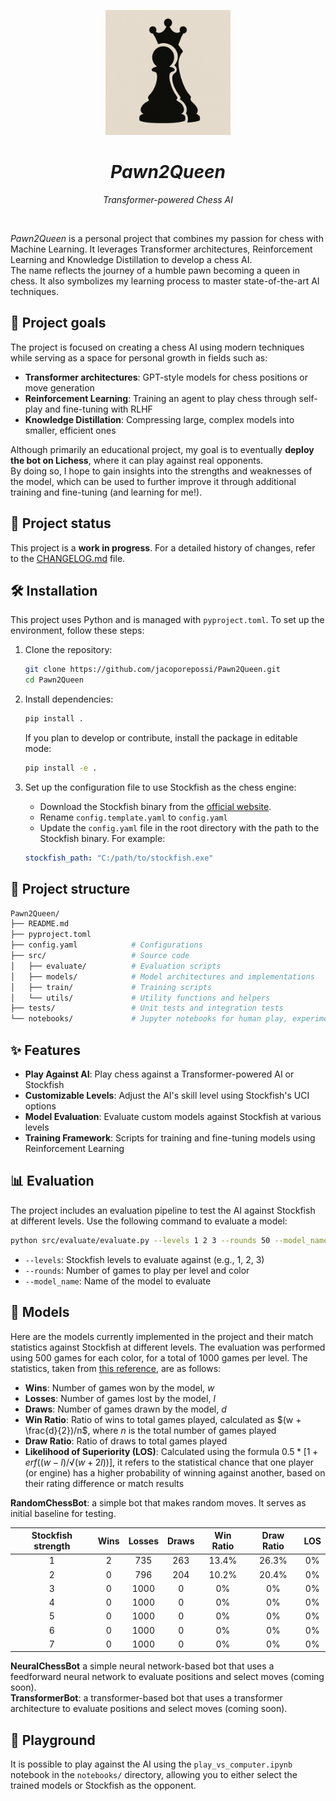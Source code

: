 <p align="center">
  <img width="200" src="img/logo.png"/>
</p>

<h1 align="center"><i>Pawn2Queen</i></h1>
<p align="center"><i>Transformer-powered Chess AI</i></p>
<br>

*Pawn2Queen* is a personal project that combines my passion for chess with Machine Learning. It leverages Transformer architectures, Reinforcement Learning and Knowledge Distillation to develop a chess AI.\
The name reflects the journey of a humble pawn becoming a queen in chess. It also symbolizes my learning process to master state-of-the-art AI techniques.

## 🚀 Project goals
The project is focused on creating a chess AI using modern techniques while serving as a space for personal growth in fields such as:
- **Transformer architectures**: GPT-style models for chess positions or move generation
- **Reinforcement Learning**: Training an agent to play chess through self-play and fine-tuning with RLHF
- **Knowledge Distillation**: Compressing large, complex models into smaller, efficient ones

Although primarily an educational project, my goal is to eventually **deploy the bot on Lichess**, where it can play against real opponents.\
By doing so, I hope to gain insights into the strengths and weaknesses of the model, which can be used to further improve it through additional training and fine-tuning (and learning for me!).


## 🚧 Project status

This project is a **work in progress**.
For a detailed history of changes, refer to the [CHANGELOG.md](CHANGELOG.md) file.

## 🛠️ Installation

This project uses Python and is managed with `pyproject.toml`. To set up the environment, follow these steps:

1. Clone the repository:
   ```bash
   git clone https://github.com/jacoporepossi/Pawn2Queen.git
   cd Pawn2Queen
   ```

2. Install dependencies:
    ```bash
    pip install .
    ```
    If you plan to develop or contribute, install the package in editable mode:
    ```bash
    pip install -e .
    ```

4. Set up the configuration file to use Stockfish as the chess engine:
    - Download the Stockfish binary from the [official website](https://stockfishchess.org/download/).
    - Rename `config.template.yaml` to `config.yaml`
    - Update the `config.yaml` file in the root directory with the path to the Stockfish binary. For example:
    ```yaml
    stockfish_path: "C:/path/to/stockfish.exe"
    ```


## 📂 Project structure

```bash
Pawn2Queen/
├── README.md
├── pyproject.toml
├── config.yaml            # Configurations
├── src/                   # Source code
│   ├── evaluate/          # Evaluation scripts
│   ├── models/            # Model architectures and implementations
│   ├── train/             # Training scripts
│   └── utils/             # Utility functions and helpers
├── tests/                 # Unit tests and integration tests
└── notebooks/             # Jupyter notebooks for human play, experimentation and analysis
```

## ✨ Features

- **Play Against AI**: Play chess against a Transformer-powered AI or Stockfish
- **Customizable Levels**: Adjust the AI's skill level using Stockfish's UCI options
- **Model Evaluation**: Evaluate custom models against Stockfish at various levels
- **Training Framework**: Scripts for training and fine-tuning models using Reinforcement Learning

## 📊 Evaluation

The project includes an evaluation pipeline to test the AI against Stockfish at different levels. Use the following command to evaluate a model:

```bash
python src/evaluate/evaluate.py --levels 1 2 3 --rounds 50 --model_name RandomChessBot
```

- `--levels`: Stockfish levels to evaluate against (e.g., 1, 2, 3)
- `--rounds`: Number of games to play per level and color
- `--model_name`: Name of the model to evaluate

## 🧠 Models

Here are the models currently implemented in the project and their match statistics against Stockfish at different levels. The evaluation was performed using 500 games for each color, for a total of 1000 games per level.
The statistics, taken from [this reference](https://www.chessprogramming.org/Match_Statistics), are as follows:
- **Wins**: Number of games won by the model, $w$
- **Losses**: Number of games lost by the model, $l$
- **Draws**: Number of games drawn by the model, $d$
- **Win Ratio**: Ratio of wins to total games played, calculated as $(w + \frac{d}{2})/n$, where $n$ is the total number of games played
- **Draw Ratio**: Ratio of draws to total games played
- **Likelihood of Superiority (LOS)**: Calculated using the formula $0.5*[1 + erf((w - l)/√(w + 2l))]$, it refers to the statistical chance that one player (or engine) has a higher probability of winning against another, based on their rating difference or match results


**RandomChessBot**: a simple bot that makes random moves. It serves as initial baseline for testing.

| Stockfish strength | Wins  | Losses | Draws | Win Ratio |Draw Ratio | LOS  |
| :------------:     | :---: | :----: | :---: | :------:  | :------:  |:---: |
| 1                  | 2     | 735    | 263   | 13.4%     | 26.3%     | 0%   |
| 2                  | 0     | 796    | 204   | 10.2%     | 20.4%     | 0%   |
| 3                  | 0     | 1000   | 0     | 0%        | 0%        | 0%   |
| 4                  | 0     | 1000   | 0     | 0%        | 0%        | 0%   |
| 5                  | 0     | 1000   | 0     | 0%        | 0%        | 0%   |
| 6                  | 0     | 1000   | 0     | 0%        | 0%        | 0%   |
| 7                  | 0     | 1000   | 0     | 0%        | 0%        | 0%   |

**NeuralChessBot** a simple neural network-based bot that uses a feedforward neural network to evaluate positions and select moves (coming soon).\
**TransformerBot**: a transformer-based bot that uses a transformer architecture to evaluate positions and select moves (coming soon).

## 🧪 Playground

It is possible to play against the AI using the `play_vs_computer.ipynb` notebook in the `notebooks/` directory, allowing you to either select the trained models or Stockfish as the opponent.
